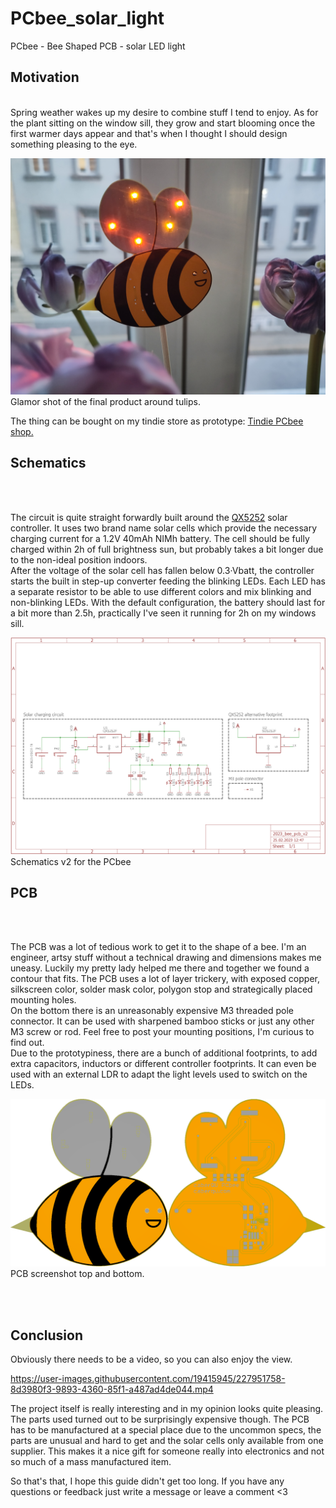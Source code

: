 # PCbee_solar_light
 PCbee - Bee Shaped PCB - solar LED light
                <h2> Motivation </h2><br />
Spring weather wakes up my desire to combine stuff I tend to enjoy. As for the plant sitting on the window sill, they grow and start blooming once the first warmer days appear and  that\'s when I thought I should design something pleasing to the eye. 

<p align=\"right\"><img style=\"max-width: 100%;\" src="https://github.com/petl/PCbee_solar_light/blob/main/images_videos/IMG_20230318_181300.jpg" alt=\"\" />Glamor shot of the final product around tulips.</p>


The thing can be bought on my tindie store as prototype:  <a href='https://www.tindie.com/products/petl/bee-pcb-pcbee-solar-led-light/'>Tindie PCbee shop.</a>  

<p><h2> Schematics </h2> </p><br /><br />

The circuit is quite straight forwardly built around the <a href='https://github.com/petl/PCbee_solar_light/blob/main/documentation/QF5252F.pdf'>QX5252</a> solar controller. It uses two brand name solar cells which provide the necessary charging current for a 1.2V 40mAh NIMh battery. The cell should be fully charged within 2h of full brightness sun, but probably takes a bit longer due to the non-ideal position indoors. <br>
After the voltage of the solar cell has fallen below 0.3·Vbatt, the controller starts the built in step-up converter feeding the blinking LEDs. Each LED has a separate resistor to be able to use different colors and mix blinking and non-blinking LEDs. With the default configuration, the battery should last for a bit more than 2.5h, practically I\'ve seen it running for 2h on my windows sill. 

<p align=\"right\"><img style=\"max-width: 100%;\" src="https://github.com/petl/PCbee_solar_light/blob/main/documentation/2023_bee_pcb_v2.png" alt=\"\" />Schematics v2 for the PCbee</p>


<p><h2> PCB </h2> </p><br /><br />

The PCB was a lot of tedious work to get it to the shape of a bee. I\'m an engineer, artsy stuff without a technical drawing and dimensions makes me uneasy. Luckily my pretty lady helped me there and together we found a contour that fits. The PCB uses a lot of layer trickery, with exposed copper, silkscreen color, solder mask color, polygon stop and strategically placed mounting holes. <br>
On the bottom there is an unreasonably expensive M3 threaded pole connector. It can be used with sharpened bamboo sticks or just any other M3 screw or rod. Feel free to post your mounting positions, I\'m curious to find out. <br> 
Due to the prototypiness, there are a bunch of additional footprints, to add extra capacitors, inductors or different controller footprints. It can even be used with an external LDR to adapt the light levels used to switch on the LEDs. <br>

<p align=\"right\"><img style=\"max-width: 100%;\" src="https://github.com/petl/PCbee_solar_light/blob/main/documentation/v2_top_bot.png" alt=\"\" />PCB screenshot top and bottom.</p><br><br>


<h2> Conclusion </h2> 

Obviously there needs to be a video, so you can also enjoy the view. 

https://user-images.githubusercontent.com/19415945/227951758-8d3980f3-9893-4360-85f1-a487ad4de044.mp4




The project itself is really interesting and in my opinion looks quite pleasing. The parts used turned out to be surprisingly expensive though. The PCB has to be manufactured at a special place due to the uncommon specs, the parts are unusual and hard to get and the solar cells only available from one supplier. This makes it a nice gift for someone really into electronics and not so much of a mass manufactured item. <br>


So that\'s that, I hope this guide didn't get too long. If you have any questions or feedback just write a message or leave a comment <3            
